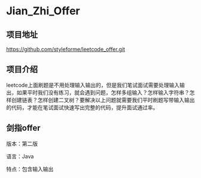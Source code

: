 # Jian_Zhi_Offer
项目地址
-
https://github.com/styleforme/leetcode_offer.git

项目介绍
-

leetcode上面刷题是不用处理输入输出的，但是我们笔试面试需要处理输入输出，如果平时我们没有练习，就会遇到问题，怎样多组输入？怎样输入字符串？怎样创建链表？怎样创建二叉树？要解决以上问题就需要我们平时刷题写带输入输出的代码，才能在笔试面试快速写出完整的代码，提升面试通过率。

剑指offer
-

版本：第二版

语言：Java

特点：包含输入输出
